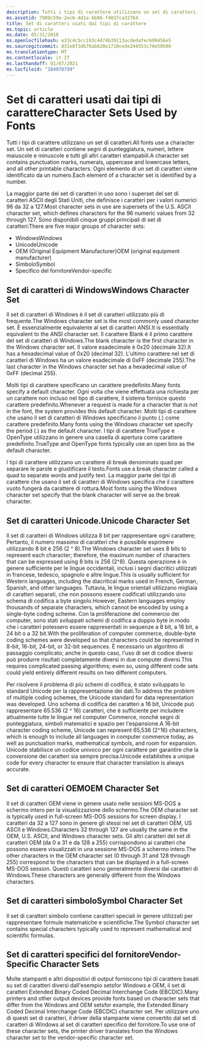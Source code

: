 ```yaml
---
description: Tutti i tipi di carattere utilizzano un set di caratteri. Un set di caratteri contiene segni di punteggiatura, numeri, lettere maiuscole e minuscole e tutti gli altri caratteri stampabili. Ogni elemento di un set di caratteri viene identificato da un numero.
ms.assetid: 7989c59e-2ec6-4d1a-bb86-f4037ca32764
title: Set di caratteri usati dai tipi di carattere
ms.topic: article
ms.date: 05/31/2018
ms.openlocfilehash: e33c4c5cc193c4474b39113acdedafec699456e5
ms.sourcegitcommit: 831e8f3db78ab820e1710cede244553c70e50500
ms.translationtype: MT
ms.contentlocale: it-IT
ms.lasthandoff: 01/07/2021
ms.locfileid: "104978799"
---
```

# <a name="character-sets-used-by-fonts"></a><span data-ttu-id="06981-105">Set di caratteri usati dai tipi di carattere</span><span class="sxs-lookup"><span data-stu-id="06981-105">Character Sets Used by Fonts</span></span>

<span data-ttu-id="06981-106">Tutti i tipi di carattere utilizzano un set di caratteri.</span><span class="sxs-lookup"><span data-stu-id="06981-106">All fonts use a character set.</span></span> <span data-ttu-id="06981-107">Un set di caratteri contiene segni di punteggiatura, numeri, lettere maiuscole e minuscole e tutti gli altri caratteri stampabili.</span><span class="sxs-lookup"><span data-stu-id="06981-107">A character set contains punctuation marks, numerals, uppercase and lowercase letters, and all other printable characters.</span></span> <span data-ttu-id="06981-108">Ogni elemento di un set di caratteri viene identificato da un numero.</span><span class="sxs-lookup"><span data-stu-id="06981-108">Each element of a character set is identified by a number.</span></span>

<span data-ttu-id="06981-109">La maggior parte dei set di caratteri in uso sono i superset del set di caratteri ASCII degli Stati Uniti, che definisce i caratteri per i valori numerici 96 da 32 a 127.</span><span class="sxs-lookup"><span data-stu-id="06981-109">Most character sets in use are supersets of the U.S. ASCII character set, which defines characters for the 96 numeric values from 32 through 127.</span></span> <span data-ttu-id="06981-110">Sono disponibili cinque gruppi principali di set di caratteri:</span><span class="sxs-lookup"><span data-stu-id="06981-110">There are five major groups of character sets:</span></span>

-   <span data-ttu-id="06981-111">Windows</span><span class="sxs-lookup"><span data-stu-id="06981-111">Windows</span></span>
-   <span data-ttu-id="06981-112">Unicode</span><span class="sxs-lookup"><span data-stu-id="06981-112">Unicode</span></span>
-   <span data-ttu-id="06981-113">OEM (Original Equipment Manufacturer)</span><span class="sxs-lookup"><span data-stu-id="06981-113">OEM (original equipment manufacturer)</span></span>
-   <span data-ttu-id="06981-114">Simbolo</span><span class="sxs-lookup"><span data-stu-id="06981-114">Symbol</span></span>
-   <span data-ttu-id="06981-115">Specifico del fornitore</span><span class="sxs-lookup"><span data-stu-id="06981-115">Vendor-specific</span></span>

## <a name="windows-character-set"></a><span data-ttu-id="06981-116">Set di caratteri di Windows</span><span class="sxs-lookup"><span data-stu-id="06981-116">Windows Character Set</span></span>

<span data-ttu-id="06981-117">Il set di caratteri di Windows è il set di caratteri utilizzato più di frequente.</span><span class="sxs-lookup"><span data-stu-id="06981-117">The Windows character set is the most commonly used character set.</span></span> <span data-ttu-id="06981-118">È essenzialmente equivalente al set di caratteri ANSI.</span><span class="sxs-lookup"><span data-stu-id="06981-118">It is essentially equivalent to the ANSI character set.</span></span> <span data-ttu-id="06981-119">Il carattere Blank è il primo carattere del set di caratteri di Windows.</span><span class="sxs-lookup"><span data-stu-id="06981-119">The blank character is the first character in the Windows character set.</span></span> <span data-ttu-id="06981-120">Il valore esadecimale è 0x20 (decimale 32).</span><span class="sxs-lookup"><span data-stu-id="06981-120">It has a hexadecimal value of 0x20 (decimal 32).</span></span> <span data-ttu-id="06981-121">L'ultimo carattere nel set di caratteri di Windows ha un valore esadecimale di 0xFF (decimale 255).</span><span class="sxs-lookup"><span data-stu-id="06981-121">The last character in the Windows character set has a hexadecimal value of 0xFF (decimal 255).</span></span>

<span data-ttu-id="06981-122">Molti tipi di carattere specificano un carattere predefinito.</span><span class="sxs-lookup"><span data-stu-id="06981-122">Many fonts specify a default character.</span></span> <span data-ttu-id="06981-123">Ogni volta che viene effettuata una richiesta per un carattere non incluso nel tipo di carattere, il sistema fornisce questo carattere predefinito.</span><span class="sxs-lookup"><span data-stu-id="06981-123">Whenever a request is made for a character that is not in the font, the system provides this default character.</span></span> <span data-ttu-id="06981-124">Molti tipi di carattere che usano il set di caratteri di Windows specificano il punto (.) come carattere predefinito.</span><span class="sxs-lookup"><span data-stu-id="06981-124">Many fonts using the Windows character set specify the period (.) as the default character.</span></span> <span data-ttu-id="06981-125">I tipi di carattere TrueType e OpenType utilizzano in genere una casella di apertura come carattere predefinito.</span><span class="sxs-lookup"><span data-stu-id="06981-125">TrueType and OpenType fonts typically use an open box as the default character.</span></span>

<span data-ttu-id="06981-126">I tipi di carattere utilizzano un carattere di break denominato quad per separare le parole e giustificare il testo.</span><span class="sxs-lookup"><span data-stu-id="06981-126">Fonts use a break character called a quad to separate words and justify text.</span></span> <span data-ttu-id="06981-127">La maggior parte dei tipi di carattere che usano il set di caratteri di Windows specifica che il carattere vuoto fungerà da carattere di rottura.</span><span class="sxs-lookup"><span data-stu-id="06981-127">Most fonts using the Windows character set specify that the blank character will serve as the break character.</span></span>

## <a name="unicode-character-set"></a><span data-ttu-id="06981-128">Set di caratteri Unicode.</span><span class="sxs-lookup"><span data-stu-id="06981-128">Unicode Character Set</span></span>

<span data-ttu-id="06981-129">Il set di caratteri di Windows utilizza 8 bit per rappresentare ogni carattere; Pertanto, il numero massimo di caratteri che è possibile esprimere utilizzando 8 bit è 256 (2 ^ 8).</span><span class="sxs-lookup"><span data-stu-id="06981-129">The Windows character set uses 8 bits to represent each character; therefore, the maximum number of characters that can be expressed using 8 bits is 256 (2^8).</span></span> <span data-ttu-id="06981-130">Questa operazione è in genere sufficiente per le lingue occidentali, inclusi i segni diacritici utilizzati in francese, tedesco, spagnolo e altre lingue.</span><span class="sxs-lookup"><span data-stu-id="06981-130">This is usually sufficient for Western languages, including the diacritical marks used in French, German, Spanish, and other languages.</span></span> <span data-ttu-id="06981-131">Tuttavia, le lingue orientali utilizzano migliaia di caratteri separati, che non possono essere codificati utilizzando uno schema di codifica a byte singolo.</span><span class="sxs-lookup"><span data-stu-id="06981-131">However, Eastern languages employ thousands of separate characters, which cannot be encoded by using a single-byte coding scheme.</span></span> <span data-ttu-id="06981-132">Con la proliferazione del commercio dei computer, sono stati sviluppati schemi di codifica a doppio byte in modo che i caratteri potessero essere rappresentati in sequenze a 8 bit, a 16 bit, a 24 bit o a 32 bit.</span><span class="sxs-lookup"><span data-stu-id="06981-132">With the proliferation of computer commerce, double-byte coding schemes were developed so that characters could be represented in 8-bit, 16-bit, 24-bit, or 32-bit sequences.</span></span> <span data-ttu-id="06981-133">È necessario un algoritmo di passaggio complicato; anche in questo caso, l'uso di set di codice diversi può produrre risultati completamente diversi in due computer diversi.</span><span class="sxs-lookup"><span data-stu-id="06981-133">This requires complicated passing algorithms; even so, using different code sets could yield entirely different results on two different computers.</span></span>

<span data-ttu-id="06981-134">Per risolvere il problema di più schemi di codifica, è stato sviluppato lo standard Unicode per la rappresentazione dei dati.</span><span class="sxs-lookup"><span data-stu-id="06981-134">To address the problem of multiple coding schemes, the Unicode standard for data representation was developed.</span></span> <span data-ttu-id="06981-135">Uno schema di codifica dei caratteri a 16 bit, Unicode può rappresentare 65.536 (2 ^ 16) caratteri, che è sufficiente per includere attualmente tutte le lingue nel computer Commerce, nonché segni di punteggiatura, simboli matematici e spazio per l'espansione.</span><span class="sxs-lookup"><span data-stu-id="06981-135">A 16-bit character coding scheme, Unicode can represent 65,536 (2^16) characters, which is enough to include all languages in computer commerce today, as well as punctuation marks, mathematical symbols, and room for expansion.</span></span> <span data-ttu-id="06981-136">Unicode stabilisce un codice univoco per ogni carattere per garantire che la conversione dei caratteri sia sempre precisa.</span><span class="sxs-lookup"><span data-stu-id="06981-136">Unicode establishes a unique code for every character to ensure that character translation is always accurate.</span></span>

## <a name="oem-character-set"></a><span data-ttu-id="06981-137">Set di caratteri OEM</span><span class="sxs-lookup"><span data-stu-id="06981-137">OEM Character Set</span></span>

<span data-ttu-id="06981-138">Il set di caratteri OEM viene in genere usato nelle sessioni MS-DOS a schermo intero per la visualizzazione dello schermo.</span><span class="sxs-lookup"><span data-stu-id="06981-138">The OEM character set is typically used in full-screen MS-DOS sessions for screen display.</span></span> <span data-ttu-id="06981-139">I caratteri da 32 a 127 sono in genere gli stessi nei set di caratteri OEM, US ASCII e Windows.</span><span class="sxs-lookup"><span data-stu-id="06981-139">Characters 32 through 127 are usually the same in the OEM, U.S. ASCII, and Windows character sets.</span></span> <span data-ttu-id="06981-140">Gli altri caratteri del set di caratteri OEM (da 0 a 31 e da 128 a 255) corrispondono ai caratteri che possono essere visualizzati in una sessione MS-DOS a schermo intero.</span><span class="sxs-lookup"><span data-stu-id="06981-140">The other characters in the OEM character set (0 through 31 and 128 through 255) correspond to the characters that can be displayed in a full-screen MS-DOS session.</span></span> <span data-ttu-id="06981-141">Questi caratteri sono generalmente diversi dai caratteri di Windows.</span><span class="sxs-lookup"><span data-stu-id="06981-141">These characters are generally different from the Windows characters.</span></span>

## <a name="symbol-character-set"></a><span data-ttu-id="06981-142">Set di caratteri simbolo</span><span class="sxs-lookup"><span data-stu-id="06981-142">Symbol Character Set</span></span>

<span data-ttu-id="06981-143">Il set di caratteri simbolo contiene caratteri speciali in genere utilizzati per rappresentare formule matematiche e scientifiche.</span><span class="sxs-lookup"><span data-stu-id="06981-143">The Symbol character set contains special characters typically used to represent mathematical and scientific formulas.</span></span>

## <a name="vendor-specific-character-sets"></a><span data-ttu-id="06981-144">Set di caratteri specifici del fornitore</span><span class="sxs-lookup"><span data-stu-id="06981-144">Vendor-Specific Character Sets</span></span>

<span data-ttu-id="06981-145">Molte stampanti e altri dispositivi di output forniscono tipi di carattere basati su set di caratteri diversi dall'esempio setsfor Windows e OEM, il set di caratteri Extended Binary Coded Decimal Interchange Code (EBCDIC).</span><span class="sxs-lookup"><span data-stu-id="06981-145">Many printers and other output devices provide fonts based on character sets that differ from the Windows and OEM setsfor example, the Extended Binary Coded Decimal Interchange Code (EBCDIC) character set.</span></span> <span data-ttu-id="06981-146">Per utilizzare uno di questi set di caratteri, il driver della stampante viene convertito dal set di caratteri di Windows al set di caratteri specifico del fornitore.</span><span class="sxs-lookup"><span data-stu-id="06981-146">To use one of these character sets, the printer driver translates from the Windows character set to the vendor-specific character set.</span></span>

 

 



